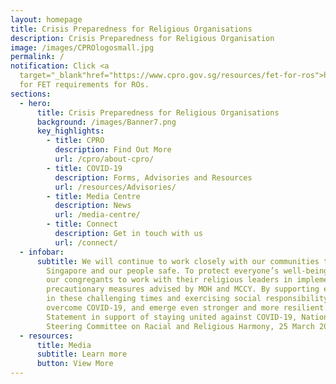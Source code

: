 ```yaml
---
layout: homepage
title: Crisis Preparedness for Religious Organisations
description: Crisis Preparedness for Religious Organisation
image: /images/CPROlogosmall.jpg
permalink: /
notification: Click <a
  target="_blank"href="https://www.cpro.gov.sg/resources/fet-for-ros">here<a/a>
  for FET requirements for ROs.
sections:
  - hero:
      title: Crisis Preparedness for Religious Organisations
      background: /images/Banner7.png
      key_highlights:
        - title: CPRO
          description: Find Out More
          url: /cpro/about-cpro/
        - title: COVID-19
          description: Forms, Advisories and Resources
          url: /resources/Advisories/
        - title: Media Centre
          description: News
          url: /media-centre/
        - title: Connect
          description: Get in touch with us
          url: /connect/
  - infobar:
      subtitle: We will continue to work closely with our communities to keep
        Singapore and our people safe. To protect everyone’s well-being, we urge
        our congregants to work with their religious leaders in implementing the
        precautionary measures advised by MOH and MCCY. By supporting each other
        in these challenging times and exercising social responsibility, we can
        overcome COVID-19, and emerge even stronger and more resilient. -
        Statement in support of staying united against COVID-19, National
        Steering Committee on Racial and Religious Harmony, 25 March 2020
  - resources:
      title: Media
      subtitle: Learn more
      button: View More
---
```

